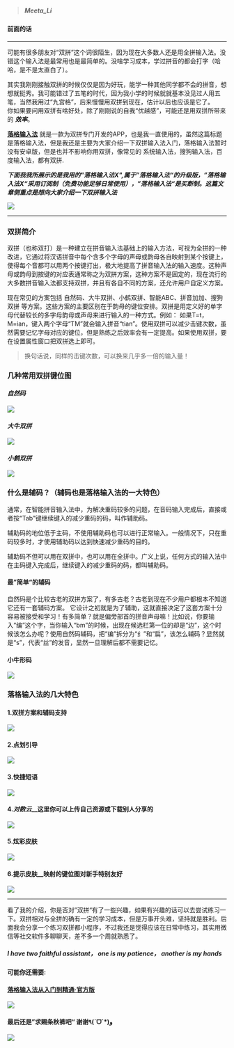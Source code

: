 


>#####   Meeta_Li


#### 前面的话

***
   可能有很多朋友对“双拼”这个词很陌生，因为现在大多数人还是用全拼输入法。没错这个输入法是最常用也是最简单的。没啥学习成本，学过拼音的都会打字（哈哈，是不是太直白了）。

   其实我刚刚接触双拼的时候仅仅是因为好玩，能学一种其他同学都不会的拼音，想想就挺秀。我可能错过了五笔的时代，因为我小学的时候就就基本没见过人用五笔，当然我用过“九宫格”，后来慢慢用双拼到现在，估计以后也应该是它了。
​    
   你如果要问用双拼有啥好处，除了刚刚说的自我“优越感”，可能还是用双拼所带来的 ***效率***。

**[落格输入法](https://itunes.apple.com/cn/app/%E8%90%BD%E6%A0%BC%E8%BE%93%E5%85%A5%E6%B3%95-x/id1373102819?mt=8)**  就是一款为双拼专门开发的APP，也是我一直使用的，虽然这篇标题是落格输入法，但是我还是主要为大家介绍一下双拼输入法入门，落格输入法暂时没有安卓版，但是也并不影响你用双拼，像常见的 系统输入法，搜狗输入法，百度输入法，都有双拼.

***下面我我所展示的是我用的"落格输入法X",属于”落格输入法“的升级版，”落格输入法X“采用订阅制（免费功能足够日常使用），”落格输入法“是买断制。这篇文章侧重点是想向大家介绍一下双拼输入法***

![](https://ws1.sinaimg.cn/large/0076dY5Wgy1fycby1x2j5g306e0dwqq7.gif)

* * *

### 双拼简介


   双拼（也称双打）是一种建立在拼音输入法基础上的输入方法，可视为全拼的一种改进，它通过将汉语拼音中每个含多个字母的声母或韵母各自映射到某个按键上，使得每个音都可以用两个按键打出，极大地提高了拼音输入法的输入速度。这种声母或韵母到按键的对应表通常称之为双拼方案，这种方案不是固定的，现在流行的大多数拼音输入法都支持双拼，并且有各自不同的方案，还允许用户自定义方案。

   现在常见的方案包括 自然码、大牛双拼、小鹤双拼、智能ABC、拼音加加、搜狗双拼 等方案。这些方案的主要区别在于韵母的键位安排。双拼是用定义好的单字母代替较长的多字母韵母或声母来进行输入的一种方式。例如： 如果T=t，M=ian，键入两个字母“TM”就会输入拼音“tian”。使用双拼可以减少击键次数，虽然需要记忆字母对应的键位，但是熟练之后效率会有一定提高。如果使用双拼，要在设置属性窗口把双拼选上即可。



>
>   换句话说，同样的击键次数，可以换来几乎多一倍的输入量！



### 几种常用双拼键位图

#### *自然码*

![](https://ws1.sinaimg.cn/large/0076dY5Wgy1fycb6gzg3bj30os07kdh5.jpg)


#### *大牛双拼*
![](https://ws1.sinaimg.cn/large/0076dY5Wgy1fycb7w1pwcj30kp0bljux.jpg)


#### *小鹤双拼*
![](https://ws1.sinaimg.cn/large/0076dY5Wgy1fycb582l56j30os07kgmw.jpg)





### 什么是辅码？（辅码也是落格输入法的一大特色）


  
  通常，在智能拼音输入法中，为解决重码较多的问题，在音码输入完成后，直接或者按“Tab”键继续键入的减少重码的码，叫作辅助码。

  辅助码的地位低于主码，不使用辅助码也可以进行正常输入。一般情况下，只在重码较多时，才使用辅助码以达到快速减少重码的目的。

  辅助码不但可以用在双拼中，也可以用在全拼中。广义上说，任何方式的输入法中在主码键入完成后，继续键入的减少重码的码，都叫辅助码。


#### 最”简单“的辅码

  自然码是个比较古老的双拼方案了，有多古老？古老到现在不少用户都根本不知道它还有一套辅码方案。 它设计之初就是为了辅助，这就直接决定了这套方案十分容易被接受和学习！有多简单？就是偏旁部首的拼音声母嘛！比如说，你要输入“编”这个字，当你输入“bm”的时候，出现在候选栏第一位的却是“边”，这个时候该怎么办呢？使用自然码辅码，把“编”拆分为“纟”和“扁”，该怎么辅码？显然就是“s”，代表“丝”的发音，显然一旦理解后都不需要记忆。

  

#### 小牛形码

![](https://ws1.sinaimg.cn/large/0076dY5Wgy1fycbwdmqqzj30oo0wmdn6.jpg)



### 落格输入法的几大特色

#### 1.**双拼方案和辅码支持**
![](https://ws1.sinaimg.cn/large/0076dY5Wgy1fycc4ahqqsj31qi1vodp9.jpg)


#### 2.**点划引导**
![](https://ws1.sinaimg.cn/large/0076dY5Wgy1fycc7rc7tdj30v91vodjr.jpg)


#### 3.**快捷短语**
![](https://ws1.sinaimg.cn/large/0076dY5Wgy1fycc8f8weyj30v91von1q.jpg)

#### 4.*对数云*__这里你可以上传自己资源或下载别人分享的
![](https://ws1.sinaimg.cn/large/0076dY5Wgy1fyccb4ar2bj30v91voqc7.jpg)

#### 5.炫彩皮肤
![](https://ws1.sinaimg.cn/large/0076dY5Wgy1fycce1h8i8j30v91vo0xq.jpg)


#### 6.提示皮肤__映射的键位图对新手特别友好
![](https://ws1.sinaimg.cn/large/0076dY5Wgy1fyccws4ygnj30v91vo7a9.jpg)



* * *
看了我的介绍，你是否对”双拼“有了一些兴趣，如果有兴趣的话可以去尝试练习一下。双拼相对与全拼的确有一定的学习成本，但是万事开头难，坚持就是胜利。后面我会分享一个练习双拼都小程序，不过我还是觉得应该在日常中练习，其实用微信等社交软件多聊聊天，差不多一个周就熟悉了。

##### I have two faithful assistant， one is my patience， another is my hands


#### 可能你还需要:

#### [落格输入法从入门到精通·官方版](https://docs.logcg.com/)


![](https://ws1.sinaimg.cn/large/0076dY5Wgy1fycdhz4tnsj30ji0lmae1.jpg)



#### 最后还是”求赐条秋裤吧“ 谢谢٩(ˊᗜˋ*)و
![](https://ws1.sinaimg.cn/large/0076dY5Wgy1fyatrubqidj30fs0no0uq.jpg)
